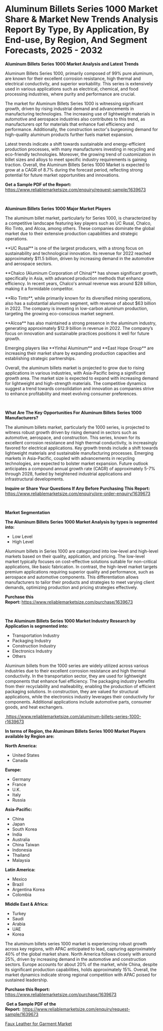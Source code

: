 <p><h1>Aluminum Billets Series 1000 Market Share & Market New Trends Analysis Report By Type, By Application, By End-use, By Region, And Segment Forecasts, 2025 - 2032</h1></p><p><strong>Aluminum Billets Series 1000 Market Analysis and Latest Trends</strong></p>
<p><p>Aluminum Billets Series 1000, primarily composed of 99% pure aluminum, are known for their excellent corrosion resistance, high thermal and electrical conductivity, and superior workability. This series is extensively used in various applications such as electrical, chemical, and food processing industries, where purity and performance are crucial. </p><p>The market for Aluminum Billets Series 1000 is witnessing significant growth, driven by rising industrial demand and advancements in manufacturing technologies. The increasing use of lightweight materials in automotive and aerospace industries also contributes to this trend, as manufacturers opt for materials that enhance fuel efficiency and performance. Additionally, the construction sector's burgeoning demand for high-quality aluminum products further fuels market expansion.</p><p>Latest trends indicate a shift towards sustainable and energy-efficient production processes, with many manufacturers investing in recycling and eco-friendly technologies. Moreover, the growing trend of customization in billet sizes and alloys to meet specific industry requirements is gaining traction. Overall, the Aluminum Billets Series 1000 Market is expected to grow at a CAGR of 8.7% during the forecast period, reflecting strong potential for future market opportunities and innovations.</p></p>
<p><strong>Get a Sample PDF of the Report:&nbsp;</strong> <a href="https://www.reliablemarketsize.com/enquiry/request-sample/1639673?utm_campaign=1766&utm_medium=2&utm_source=Github&utm_content=ia&utm_term=01022025&utm_id=aluminum-billets-series-1000">https://www.reliablemarketsize.com/enquiry/request-sample/1639673</a></p>
<p>&nbsp;</p>
<p><strong>Aluminum Billets Series 1000 Major Market Players</strong></p>
<p><p>The aluminum billet market, particularly for Series 1000, is characterized by a competitive landscape featuring key players such as UC Rusal, Chalco, Rio Tinto, and Alcoa, among others. These companies dominate the global market due to their extensive production capabilities and strategic operations.</p><p>**UC Rusal** is one of the largest producers, with a strong focus on sustainability and technological innovation. Its revenue for 2022 reached approximately $11.5 billion, driven by increasing demand in the automotive and aerospace sectors.</p><p>**Chalco (Aluminum Corporation of China)** has shown significant growth, specifically in Asia, with advanced production methods that enhance efficiency. In recent years, Chalco's annual revenue was around $28 billion, making it a formidable competitor.</p><p>**Rio Tinto**, while primarily known for its diversified mining operations, also has a substantial aluminum segment, with revenue of about $63 billion in 2022. The company is investing in low-carbon aluminum production, targeting the growing eco-conscious market segment.</p><p>**Alcoa** has also maintained a strong presence in the aluminum industry, generating approximately $12.9 billion in revenue in 2022. The company’s focus on innovation and sustainable practices positions it well for future growth.</p><p>Emerging players like **Yinhai Aluminum** and **East Hope Group** are increasing their market share by expanding production capacities and establishing strategic partnerships. </p><p>Overall, the aluminum billets market is projected to grow due to rising applications in various industries, with Asia-Pacific being a significant growth area. The market size is expected to expand with increasing demand for lightweight and high-strength materials. The competitive dynamics suggest a trend towards consolidation and innovation as companies strive to enhance profitability and meet evolving consumer preferences.</p></p>
<p>&nbsp;</p>
<p><strong>What Are The Key Opportunities For Aluminum Billets Series 1000 Manufacturers?</strong></p>
<p><p>The aluminum billets market, particularly the 1000 series, is projected to witness robust growth driven by rising demand in sectors such as automotive, aerospace, and construction. This series, known for its excellent corrosion resistance and high thermal conductivity, is increasingly favored for electrical applications. Key growth trends include a shift towards lightweight materials and sustainable manufacturing processes. Emerging markets in Asia-Pacific, coupled with advancements in recycling technologies, are expected to bolster market expansion. Future outlook anticipates a compound annual growth rate (CAGR) of approximately 5-7% through 2028, fueled by heightened industrial applications and infrastructural developments.</p></p>
<p><strong>Inquire or Share Your Questions If Any Before Purchasing This Report:</strong> <a href="https://www.reliablemarketsize.com/enquiry/pre-order-enquiry/1639673?utm_campaign=1766&utm_medium=2&utm_source=Github&utm_content=ia&utm_term=01022025&utm_id=aluminum-billets-series-1000">https://www.reliablemarketsize.com/enquiry/pre-order-enquiry/1639673</a></p>
<p>&nbsp;</p>
<p><strong>Market Segmentation</strong></p>
<p><strong>The Aluminum Billets Series 1000 Market Analysis by types is segmented into:</strong></p>
<p><ul><li>Low Level</li><li>High Level</li></ul></p>
<p><p>Aluminum billets in Series 1000 are categorized into low-level and high-level markets based on their quality, application, and pricing. The low-level market typically focuses on cost-effective solutions suitable for non-critical applications, like basic fabrication. In contrast, the high-level market targets premium applications requiring superior quality and performance, such as aerospace and automotive components. This differentiation allows manufacturers to tailor their products and strategies to meet varying client demands, optimizing production and pricing strategies effectively.</p></p>
<p><strong>Purchase this Report:&nbsp;</strong><a href="https://www.reliablemarketsize.com/purchase/1639673?utm_campaign=1766&utm_medium=2&utm_source=Github&utm_content=ia&utm_term=01022025&utm_id=aluminum-billets-series-1000">https://www.reliablemarketsize.com/purchase/1639673</a></p>
<p>&nbsp;</p>
<p><strong>The Aluminum Billets Series 1000 Market Industry Research by Application is segmented into:</strong></p>
<p><ul><li>Transportation Industry</li><li>Packaging Industry</li><li>Construction Industry</li><li>Electronics Industry</li><li>Others</li></ul></p>
<p><p>Aluminum billets from the 1000 series are widely utilized across various industries due to their excellent corrosion resistance and high thermal conductivity. In the transportation sector, they are used for lightweight components that enhance fuel efficiency. The packaging industry benefits from their recyclability and malleability, enabling the production of efficient packaging solutions. In construction, they are valued for structural applications, while the electronics industry leverages their conductivity for components. Additional applications include automotive parts, consumer goods, and heat exchangers.</p></p>
<p><a href="https://www.reliablemarketsize.com/aluminum-billets-series-1000-r1639673?utm_campaign=1766&utm_medium=2&utm_source=Github&utm_content=ia&utm_term=01022025&utm_id=aluminum-billets-series-1000">&nbsp;https://www.reliablemarketsize.com/aluminum-billets-series-1000-r1639673</a></p>
<p><strong>In terms of Region, the Aluminum Billets Series 1000 Market Players available by Region are:</strong></p>
<p>
    <p> <strong> North America: </strong>
        <ul>
            <li>United States</li>
            <li>Canada</li>
        </ul>
        </p> 
    <p> <strong> Europe: </strong>
        <ul>
            <li>Germany</li>
            <li>France</li>
            <li>U.K.</li>
            <li>Italy</li>
            <li>Russia</li>
        </ul>
        </p> 
    <p> <strong> Asia-Pacific: </strong>
        <ul>
            <li>China</li>
            <li>Japan</li>
            <li>South Korea</li>
            <li>India</li>
            <li>Australia</li>
            <li>China Taiwan</li>
            <li>Indonesia</li>
            <li>Thailand</li>
            <li>Malaysia</li>
        </ul>
        </p> 
    <p> <strong> Latin America: </strong>
        <ul>
            <li>Mexico</li>
            <li>Brazil</li>
            <li>Argentina Korea</li>
            <li>Colombia</li>
        </ul>
        </p> 
    <p> <strong> Middle East & Africa: </strong>
        <ul>
            <li>Turkey</li>
            <li>Saudi</li>
            <li>Arabia</li>
            <li>UAE</li>
            <li>Korea</li>
        </ul>
    </p>
    </p>
<p><p>The aluminum billets series 1000 market is experiencing robust growth across key regions, with APAC anticipated to lead, capturing approximately 40% of the global market share. North America follows closely with around 25%, driven by increasing demand in the automotive and construction sectors. Europe accounts for about 20% of the market, while China, despite its significant production capabilities, holds approximately 15%. Overall, the market dynamics indicate strong regional competition with APAC poised for sustained leadership.</p></p>
<p><strong>Purchase this Report: </strong><a href="https://www.reliablemarketsize.com/purchase/1639673?utm_campaign=1766&utm_medium=2&utm_source=Github&utm_content=ia&utm_term=01022025&utm_id=aluminum-billets-series-1000">https://www.reliablemarketsize.com/purchase/1639673</a></p>
<p>&nbsp;<strong>Get a Sample PDF of the Report:&nbsp;&nbsp;</strong><a href="https://www.reliablemarketsize.com/enquiry/request-sample/1639673?utm_campaign=1766&utm_medium=2&utm_source=Github&utm_content=ia&utm_term=01022025&utm_id=aluminum-billets-series-1000">https://www.reliablemarketsize.com/enquiry/request-sample/1639673</a></p>
<p><strong></strong></p>
<p><p><a href="https://github.com/XavierTyler76/Market-Research-Report-List-1/blob/main/faux-leather-for-garment-market.md?utm_campaign=1766&utm_medium=2&utm_source=Github&utm_content=ia&utm_term=01022025&utm_id=aluminum-billets-series-1000">Faux Leather for Garment Market</a></p></p>